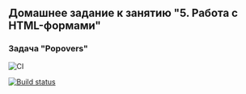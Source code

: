 ## Домашнее задание к занятию "5. Работа с HTML-формами"
### Задача "Popovers"

![CI](https://github.com/JaneKhris/ahj-hw5-popovers/actions/workflows/web.yml/badge.svg)


[![Build status](https://ci.appveyor.com/api/projects/status/wdu5ju9n2noh2skj?svg=true)](https://ci.appveyor.com/project/JaneKhris/ahj-hw5-popovers)
